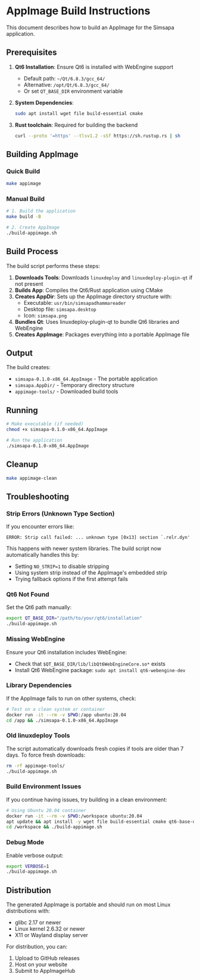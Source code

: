 # AppImage Build Instructions

This document describes how to build an AppImage for the Simsapa application.

## Prerequisites

1. **Qt6 Installation**: Ensure Qt6 is installed with WebEngine support
   - Default path: `~/Qt/6.8.3/gcc_64/`
   - Alternative: `/opt/Qt/6.8.3/gcc_64/`
   - Or set `QT_BASE_DIR` environment variable

2. **System Dependencies**:
   ```bash
   sudo apt install wget file build-essential cmake
   ```

3. **Rust toolchain**: Required for building the backend
   ```bash
   curl --proto '=https' --tlsv1.2 -sSf https://sh.rustup.rs | sh
   ```

## Building AppImage

### Quick Build
```bash
make appimage
```

### Manual Build
```bash
# 1. Build the application
make build -B

# 2. Create AppImage
./build-appimage.sh
```

## Build Process

The build script performs these steps:

1. **Downloads Tools**: Downloads `linuxdeploy` and `linuxdeploy-plugin-qt` if not present
2. **Builds App**: Compiles the Qt6/Rust application using CMake
3. **Creates AppDir**: Sets up the AppImage directory structure with:
   - Executable: `usr/bin/simsapadhammareader`
   - Desktop file: `simsapa.desktop`
   - Icon: `simsapa.png`
4. **Bundles Qt**: Uses linuxdeploy-plugin-qt to bundle Qt6 libraries and WebEngine
5. **Creates AppImage**: Packages everything into a portable AppImage file

## Output

The build creates:
- `simsapa-0.1.0-x86_64.AppImage` - The portable application
- `simsapa.AppDir/` - Temporary directory structure
- `appimage-tools/` - Downloaded build tools

## Running

```bash
# Make executable (if needed)
chmod +x simsapa-0.1.0-x86_64.AppImage

# Run the application
./simsapa-0.1.0-x86_64.AppImage
```

## Cleanup

```bash
make appimage-clean
```

## Troubleshooting

### Strip Errors (Unknown Type Section)
If you encounter errors like:
```
ERROR: Strip call failed: ... unknown type [0x13] section `.relr.dyn'
```

This happens with newer system libraries. The build script now automatically handles this by:
- Setting `NO_STRIP=1` to disable stripping
- Using system strip instead of the AppImage's embedded strip
- Trying fallback options if the first attempt fails

### Qt6 Not Found
Set the Qt6 path manually:
```bash
export QT_BASE_DIR="/path/to/your/qt6/installation"
./build-appimage.sh
```

### Missing WebEngine
Ensure your Qt6 installation includes WebEngine:
- Check that `$QT_BASE_DIR/lib/libQt6WebEngineCore.so*` exists
- Install Qt6 WebEngine package: `sudo apt install qt6-webengine-dev`

### Library Dependencies
If the AppImage fails to run on other systems, check:
```bash
# Test on a clean system or container
docker run -it --rm -v $PWD:/app ubuntu:20.04
cd /app && ./simsapa-0.1.0-x86_64.AppImage
```

### Old linuxdeploy Tools
The script automatically downloads fresh copies if tools are older than 7 days. To force fresh downloads:
```bash
rm -rf appimage-tools/
./build-appimage.sh
```

### Build Environment Issues
If you continue having issues, try building in a clean environment:
```bash
# Using Ubuntu 20.04 container
docker run -it --rm -v $PWD:/workspace ubuntu:20.04
apt update && apt install -y wget file build-essential cmake qt6-base-dev qt6-webengine-dev
cd /workspace && ./build-appimage.sh
```

### Debug Mode
Enable verbose output:
```bash
export VERBOSE=1
./build-appimage.sh
```

## Distribution

The generated AppImage is portable and should run on most Linux distributions with:
- glibc 2.17 or newer
- Linux kernel 2.6.32 or newer
- X11 or Wayland display server

For distribution, you can:
1. Upload to GitHub releases
2. Host on your website
3. Submit to AppImageHub